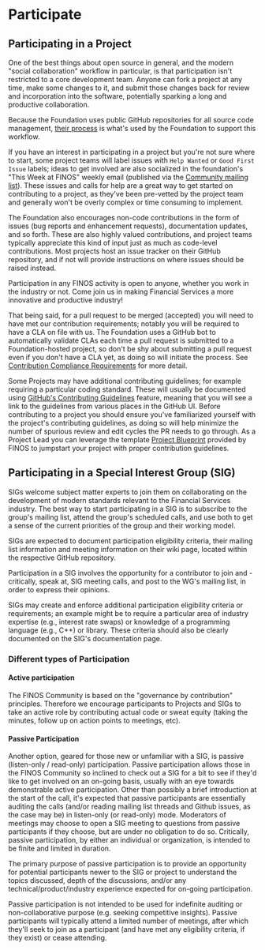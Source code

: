 # Participate

## Participating in a Project
One of the best things about open source in general, and the modern "social collaboration" workflow in particular, is that participation isn't restricted to a core development team.  Anyone can fork a project at any time, make some changes to it, and submit those changes back for review and incorporation into the software, potentially sparking a long and productive collaboration.

Because the Foundation uses public GitHub repositories for all source code management, [their process](https://guides.github.com/activities/forking) is what's used by the Foundation to support this workflow.

If you have an interest in participating in a project but you're not sure where to start, some project teams will label issues with `Help Wanted` or `Good First Issue` labels; ideas to get involved are also socialized in the foundation's "This Week at FINOS" weekly email (published via the [Community mailing list](https://groups.google.com/a/finos.org/g/community)). These issues and calls for help are a great way to get started on contributing to a project, as they've been pre-vetted by the project team and generally won't be overly complex or time consuming to implement.

The Foundation also encourages non-code contributions in the form of issues (bug reports and enhancement requests), documentation updates, and so forth. These are also highly valued contributions, and project teams typically appreciate this kind of input just as much as code-level contributions.  Most projects host an issue tracker on their GitHub repository, and if not will provide instructions on where issues should be raised instead.

Participation in any FINOS activity is open to anyone, whether you work in the industry or not. Come join us in making Financial Services a more innovative and productive industry!

That being said, for a pull request to be merged (accepted) you will need to have met our contribution requirements; notably you will be required to have a CLA on file with us. The Foundation uses a GitHub bot to automatically validate CLAs each time a pull request is submitted to a Foundation-hosted project, so don't be shy about submitting a pull request even if you don't have a CLA yet, as doing so will initiate the process. See [Contribution Compliance Requirements](https://github.com/finos/community/blob/master/governance/Software-Projects/Contribution-Compliance-Requirements.md) for more detail.

Some Projects may have additional contributing guidelines; for example requiring a particular coding standard. These will usually be documented using [GitHub's Contributing Guidelines](https://help.github.com/articles/setting-guidelines-for-repository-contributors/) feature, meaning that you will see a link to the guidelines from various places in the GitHub UI.  Before contributing to a project you should ensure you've familiarized yourself with the project's contributing guidelines, as doing so will help minimize the number of spurious review and edit cycles the PR needs to go through. As a Project Lead you can leverage the template [Project Blueprint](https://github.com/finos/software-project-blueprint) provided by FINOS to jumpstart your project with proper contribution guidelines.

## Participating in a Special Interest Group (SIG)
SIGs welcome subject matter experts to join them on collaborating on the development of modern standards relevant to the Financial Services industry.  The best way to start participating in a SIG is to subscribe to the group's mailing list, attend the group's scheduled calls, and use both to get a sense of the current priorities of the group and their working model.

SIGs are expected to document participation eligibility criteria, their mailing list information and meeting information on their wiki page, located within the respective GitHub repository.

Participation in a SIG involves the opportunity for a contributor to join and - critically, speak at, SIG meeting calls, and post to the WG's mailing list, in order to express their opinions.

SIGs may create and enforce additional participation eligibility criteria or requirements; an example might be to require a particular area of industry expertise (e.g., interest rate swaps) or knowledge of a programming language (e.g., C++) or library. These criteria should also be clearly documented on the SIG's documentation page.

### Different types of Participation

#### Active participation
The FINOS Community is based on the "governance by contribution" principles. Therefore we encourage participants to Projects and SIGs to take an active role by contributing actual code or sweat equity (taking the minutes, follow up on action points to meetings, etc).

#### Passive Participation
Another option, geared for those new or unfamiliar with a SIG, is passive (listen-only / read-only) participation. Passive participation allows those in the FINOS Community so inclined to check out a SIG for a bit to see if they'd like to get involved on an on-going basis, usually with an eye towards demonstrable active participation. Other than possibly a brief introduction at the start of the call, it's expected that passive participants are essentially auditing the calls (and/or reading mailing list threads and Github issues, as the case may be) in listen-only (or read-only) mode. Moderators of meetings may choose to open a SIG meeting to questions from passive participants if they choose, but are under no obligation to do so. Critically, passive participation, by either an individual or organization, is intended to be finite and limited in duration.

The primary purpose of passive participation is to provide an opportunity for potential participants newer to the SIG or project to understand the topics discussed, depth of the discussions, and/or any technical/product/industry experience expected for on-going participation.

Passive participation is not intended to be used for indefinite auditing or non-collaborative purpose (e.g. seeking competitive insights). Passive participants will typically attend a limited number of meetings, after which they'll seek to join as a participant (and have met any eligibility criteria, if they exist) or cease attending. 